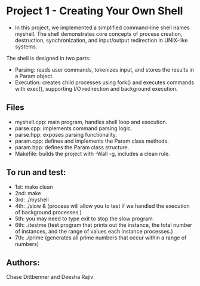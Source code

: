 # Project 1 - Creating Your Own Shell

- In this project, we implemented a simplified command-line shell names myshell. The shell demonstrates core concepts of process creation, destruction, synchronization, and input/output redirection in UNIX-like systems.

The shell is designed in two parts:
- Parsing: reads user commands, tokenizes input, and stores the results in a Param object.
- Execution: creates child processes using fork() and executes commands with exec(), supporting I/O redirection and background execution.

## Files
- myshell.cpp: main program, handles shell loop and execution.
- parse.cpp: implements command parsing logic.
- parse.hpp: exposes parsing functionality.
- param.cpp: defines and implements the Param class methods.
- param.hpp: defines the Param class structure.
- Makefile: builds the project with -Wall -g, includes a clean rule.


## To run and test:
-  1st: make clean
-  2nd: make
-  3rd: ./myshell
-  4th: ./slow &  (process will allow you to test if we handled the execution of background processes )
-  5th: you may need to type exit to stop the slow program
-  6th: ./testme <totalNumInstance> <index> <values>   (test program that prints out the instance, the total number of instances, and the range of values each instance processes.)
-  7th: ./prime <totalNumInstances> <index> <upperValue>   (generates all prime numbers that occur within a range of numbers)

## Authors:
Chase Dittbenner and Deesha Rajiv
